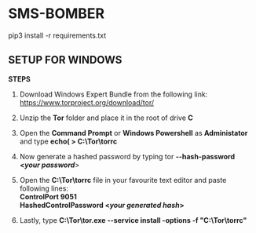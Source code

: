 # SMS-BOMBER
pip3 install -r requirements.txt

<h2>SETUP FOR WINDOWS</h2>

<b> STEPS</b></br>
1. Download Windows Expert Bundle from the following link:<br/>
https://www.torproject.org/download/tor/
2. Unzip the <b>Tor</b> folder and place it in the root of drive <b>C</b>
3. Open the <b>Command Prompt</b> or <b>Windows Powershell</b> as <b>Administator</b> and type <b>echo( > C:\Tor\torrc</b>
4. Now generate a hashed password by typing tor <b>--hash-password <<i>your password</i></b>>
5. Open the <b>C:\Tor\torrc</b> file in your favourite text editor and paste following lines:<br/> <b>ControlPort 9051</b><br/><b>HashedControlPassword <<i>your generated hash</i>></b>
  
6. Lastly, type <b>C:\Tor\tor.exe --service install -options -f "C:\Tor\torrc"</b>


